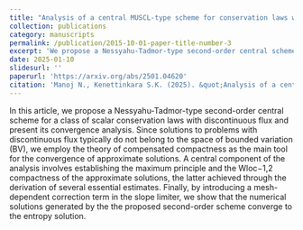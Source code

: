 ```yaml
---
title: "Analysis of a central MUSCL-type scheme for conservation laws with discontinuous flux."
collection: publications
category: manuscripts
permalink: /publication/2015-10-01-paper-title-number-3
excerpt: 'We propose a Nessyahu-Tadmor-type second-order central scheme for a class of scalar conservation laws with discontinuous flux and present its convergence analysis. '
date: 2025-01-10
slidesurl: ''
paperurl: 'https://arxiv.org/abs/2501.04620'
citation: 'Manoj N., Kenettinkara S.K. (2025). &quot;Analysis of a central MUSCL-type scheme for conservation laws with discontinuous flux. &quot; <i> (preprint) </i>.'
---
```


In this article, we propose a Nessyahu-Tadmor-type second-order central scheme for a class of scalar conservation laws with discontinuous flux and present its convergence analysis. Since solutions to problems with discontinuous flux typically do not belong to the space of bounded variation (BV), we employ the theory of compensated compactness as the main tool for the convergence of approximate solutions. A central component of the analysis involves establishing the maximum principle and the Wloc−1,2 compactness of the approximate solutions, the latter achieved through the derivation of several essential estimates. Finally, by introducing a mesh-dependent correction term in the slope limiter, we show that the numerical solutions generated by the the proposed second-order scheme converge to the entropy solution.
